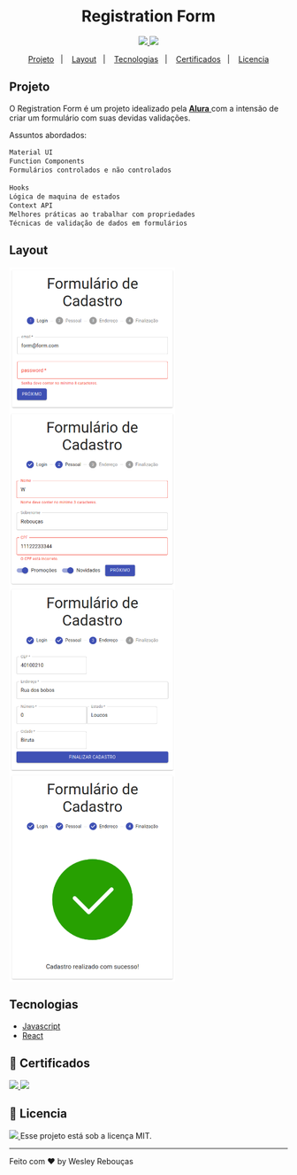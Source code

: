 <h1 align="center"> Registration Form </h1>

<p align="center">
	<a href="https://www.linkedin.com/in/wesley-andrade/">	
		<img src="https://img.shields.io/static/v1?label=&message=WesleyAndrade&color=199ffc&style=flat&logo=linkedin"/>
	</a>
	<a href="https://choosealicense.com/licenses/mit/">	
		<img src="https://img.shields.io/static/v1?label=License&message=MIT&color=199ffc&style=flat"/>
	</a>
</p>

<p align="center">
  <a href="#projeto">Projeto</a>&nbsp;&nbsp;&nbsp;|&nbsp;&nbsp;&nbsp;
  <a href="#layout">Layout</a>&nbsp;&nbsp;&nbsp;|&nbsp;&nbsp;&nbsp;
  <a href="#tecnologias">Tecnologias</a>&nbsp;&nbsp;&nbsp;|&nbsp;&nbsp;&nbsp;
  <a href="#bookmark_tabs-certificados">Certificados</a>&nbsp;&nbsp;&nbsp;|&nbsp;&nbsp;&nbsp;
  <a href="#page_with_curl-licencia">Licencia</a>
</p>

## Projeto

O Registration Form é um projeto idealizado pela 
<a href="https://alura.com.br/"> **Alura** </a> 
com a intensão de criar um formulário com suas devidas validações.

Assuntos abordados:

    Material UI
    Function Components
    Formulários controlados e não controlados

    Hooks
    Lógica de maquina de estados
    Context API 
    Melhores práticas ao trabalhar com propriedades
    Técnicas de validação de dados em formulários

## Layout

<div style="display: flex; flex-direction: 'row'; align-items: 'center';">
	<img src="./public/.github/form-02.png" width="300px">	
</div>
<div style="display: flex; flex-direction: 'row'; align-items: 'center';">
	<img src="./public/.github/form-03.png" width="300px">	
</div>
<div style="display: flex; flex-direction: 'row'; align-items: 'center';">
	<img src="./public/.github/form-04.png" width="300px">	
</div>
<div style="display: flex; flex-direction: 'row'; align-items: 'center';">
	<img src="./public/.github/form-05.png" width="300px">	
</div>

## Tecnologias

- [Javascript](https://www.javascript.com/)
- [React](https://reactjs.org)

## :bookmark_tabs: Certificados 
<a href="https://cursos.alura.com.br/certificate/010c6926-3bd3-46bc-bebe-fac55704b859">
	<img src="https://img.shields.io/static/v1?label=Alura&message=2021&color=199ffc&style=flat"/>
</a>
<a href="https://cursos.alura.com.br/certificate/e9d11929-1a2b-4580-bc11-5aed8ab65949">
	<img src="https://img.shields.io/static/v1?label=Alura&message=2021&color=199ffc&style=flat"/>
</a>


## :page_with_curl: Licencia 
<a href="https://choosealicense.com/licenses/mit/">
	<img src="https://img.shields.io/static/v1?label=License&message=2021&color=A31F34&style=flat"/>
</a>
Esse projeto está sob a licença MIT. 




---

Feito com ♥ by Wesley Rebouças



